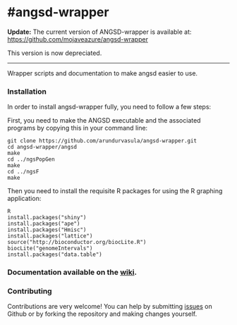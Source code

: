 #angsd-wrapper
=============

__Update:__ The current version of ANGSD-wrapper is available at: https://github.com/mojaveazure/angsd-wrapper

This version is now depreciated.

---
Wrapper scripts and documentation to make angsd easier to use.

### Installation
In order to install angsd-wrapper fully, you need to follow a few steps:

First, you need to make the ANGSD executable and the associated programs by copying this in your command line:

```
git clone https://github.com/arundurvasula/angsd-wrapper.git
cd angsd-wrapper/angsd
make
cd ../ngsPopGen
make
cd ../ngsF
make
```

Then you need to install the requisite R packages for using the R graphing application:

```
R
install.packages("shiny")
install.packages("ape")
install.packages("Hmisc")
install.packages("lattice")
source("http://bioconductor.org/biocLite.R")
biocLite("genomeIntervals")
install.packages("data.table")
```

### Documentation available on the [wiki](https://github.com/arundurvasula/angsd-wrapper/wiki).


### Contributing
Contributions are very welcome! You can help by submitting [issues](https://github.com/arundurvasula/angsd-wrapper/issues) on Github or by forking the repository and making changes yourself.


